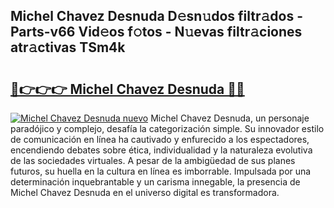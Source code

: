 ## Michel Chavez Desnuda D𝚎sn𝚞dos filtr𝚊dos - Parts-v66 Vid𝚎os f𝚘tos - N𝚞evas filtr𝚊ciones atr𝚊ctivas TSm4k

# <h2><a href="http://mb9q2o.tromn.icu/?c=Michel+Chavez+Desnuda">🔗👉👉👉 Michel Chavez Desnuda 🔗🔗</a></h2>

[![Michel Chavez Desnuda nuevo](https://i.imgur.com/pEAQMta.gif)](http://mb9q2o.tromn.icu/?c=Michel+Chavez+Desnuda)
Michel Chavez Desnuda, un personaje paradójico y complejo, desafía la categorización simple. Su innovador estilo de comunicación en línea ha cautivado y enfurecido a los espectadores, encendiendo debates sobre ética, individualidad y la naturaleza evolutiva de las sociedades virtuales. A pesar de la ambigüedad de sus planes futuros, su huella en la cultura en línea es imborrable. Impulsada por una determinación inquebrantable y un carisma innegable, la presencia de Michel Chavez Desnuda en el universo digital es transformadora.
